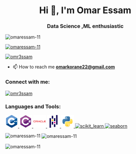 <h1 align="center">Hi 👋, I'm Omar Essam</h1>
<h3 align="center">Data Science ,ML enthusiastic</h3>

<p align="left"> <img src="https://komarev.com/ghpvc/?username=omaressam-11&label=Profile%20views&color=0e75b6&style=flat" alt="omaressam-11" /> </p>

<p align="left"> <a href="https://github.com/ryo-ma/github-profile-trophy"><img src="https://github-profile-trophy.vercel.app/?username=omaressam-11" alt="omaressam-11" /></a> </p>

<p align="left"> <a href="https://twitter.com/omr3ssam" target="blank"><img src="https://img.shields.io/twitter/follow/omr3ssam?logo=twitter&style=for-the-badge" alt="omr3ssam" /></a> </p>

- 📫 How to reach me **omarkorane22@gmail.com**

<h3 align="left">Connect with me:</h3>
<p align="left">
<a href="https://twitter.com/omr3ssam" target="blank"><img align="center" src="https://raw.githubusercontent.com/rahuldkjain/github-profile-readme-generator/master/src/images/icons/Social/twitter.svg" alt="omr3ssam" height="30" width="40" /></a>
</p>

<h3 align="left">Languages and Tools:</h3>
<p align="left"> <a href="https://www.w3schools.com/cpp/" target="_blank" rel="noreferrer"> <img src="https://raw.githubusercontent.com/devicons/devicon/master/icons/cplusplus/cplusplus-original.svg" alt="cplusplus" width="40" height="40"/> </a> <a href="https://www.w3schools.com/cs/" target="_blank" rel="noreferrer"> <img src="https://raw.githubusercontent.com/devicons/devicon/master/icons/csharp/csharp-original.svg" alt="csharp" width="40" height="40"/> </a> <a href="https://www.oracle.com/" target="_blank" rel="noreferrer"> <img src="https://raw.githubusercontent.com/devicons/devicon/master/icons/oracle/oracle-original.svg" alt="oracle" width="40" height="40"/> </a> <a href="https://pandas.pydata.org/" target="_blank" rel="noreferrer"> <img src="https://raw.githubusercontent.com/devicons/devicon/2ae2a900d2f041da66e950e4d48052658d850630/icons/pandas/pandas-original.svg" alt="pandas" width="40" height="40"/> </a> <a href="https://www.python.org" target="_blank" rel="noreferrer"> <img src="https://raw.githubusercontent.com/devicons/devicon/master/icons/python/python-original.svg" alt="python" width="40" height="40"/> </a> <a href="https://scikit-learn.org/" target="_blank" rel="noreferrer"> <img src="https://upload.wikimedia.org/wikipedia/commons/0/05/Scikit_learn_logo_small.svg" alt="scikit_learn" width="40" height="40"/> </a> <a href="https://seaborn.pydata.org/" target="_blank" rel="noreferrer"> <img src="https://seaborn.pydata.org/_images/logo-mark-lightbg.svg" alt="seaborn" width="40" height="40"/> </a> </p>

<p><img align="left" src="https://github-readme-stats.vercel.app/api/top-langs?username=omaressam-11&show_icons=true&locale=en&layout=compact" alt="omaressam-11" /></p>

<p>&nbsp;<img align="center" src="https://github-readme-stats.vercel.app/api?username=omaressam-11&show_icons=true&locale=en" alt="omaressam-11" /></p>

<p><img align="center" src="https://github-readme-streak-stats.herokuapp.com/?user=omaressam-11&" alt="omaressam-11" /></p>
